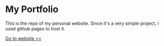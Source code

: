 # My Portfolio

This is the repo of my personal website. Since it's a very simple project, I used github pages to host it.

[Go to website >>](https://srphilippe.github.io/phil-portfolio/)


